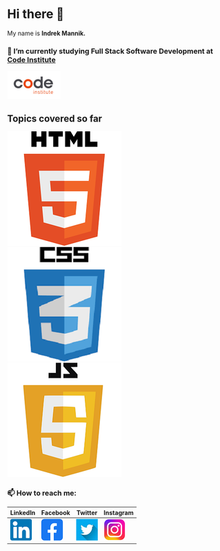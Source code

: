 # Hi there 👋

 My name is <b>Indrek Mannik.</b>

### 🌱 I’m currently studying Full Stack Software Development at [Code Institute](https://codeinstitute.net/ie/) 

![alt text](code-logo.png "Code Institute")

## Topics covered so far
![](/html5.png) ![](/css3.png) ![](/JavaScript5.png)

### 📫 How to reach me:

| LinkedIn | Facebook | Twitter | Instagram |
|---|---|---|---|
| [![](/in_logo.png)](https://www.linkedin.com/jobs/collections/recommended/?currentJobId=3362844335/?target=_blank? "target_blank") | [![](/fb_logo.png)](facebook.com/ind.rek.5) | [![](/twitter_logo.jpeg)](https://twitter.com/intc21) | [![](/instagram_logo.png)](https://www.instagram.com/intc21/) |

 


<!--
Here are some ideas to get you started:

- 🔭 I’m currently working on ...

- 👯 I’m looking to collaborate on ...
- 🤔 I’m looking for help with ...
- 💬 Ask me about ...
- 📫 How to reach me: ...
- 😄 Pronouns: ...
- ⚡ Fun fact: ...
-->

